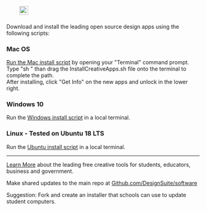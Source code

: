 ## <img src="img/dreamsuite.jpg" style="height:23px; margin:28px 10px 4px 34px">

Download and install the leading open source design apps using the following scripts:  

### Mac OS

[Run the Mac install script](MacOS/InstallCreativeApps.sh) by opening your "Terminal" command prompt.  
Type "sh " than drag the InstallCreativeApps.sh file onto the terminal to complete the path.  
After installing, click "Get Info" on the new apps and unlock in the lower right.  

### Windows 10
Run the [Windows install script](Windows/InstallCreativeApps.ps1) in a local terminal. 

### Linux - Tested on Ubuntu 18 LTS
Run the [Ubuntu install script](Ubuntu/InstallCreativeApps.sh) in a local terminal.  

-----
[Learn More](https://dreamstudio.com/software) about the leading free creative tools for students, educators, business and government.  

Make shared updates to the main repo at [Github.com/DesignSuite/software](https://Github.com/DesignSuite/software)  

Suggestion: Fork and create an installer that schools can use to update student computers.


